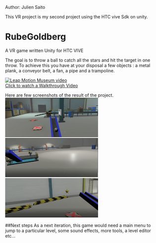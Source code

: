 

Author: Julien Saito

This VR project is my second project using the HTC vive Sdk on unity.

# RubeGoldberg

A VR game written  Unity for HTC VIVE

The goal is to throw a ball to catch all the stars and hit the target in one throw.
To achieve this you have at your disposal a few objects : a metal plank, a conveyor belt, a fan, a pipe and a trampoline.

<a href="https://youtu.be/QuEMUI5jVWM" alt="Walktrough" target="_blank"><img src="https://github.com/otiasj/RubeGoldberg/tree/master/docs/ss1.png" alt="Leap Motion Museum video" width="560">
<br>Click to watch a Walkthrough Video</a>

Here are few screenshots of the result of the project.
<BR><img src="https://github.com/otiasj/RubeGoldberg/blob/master/Docs/ss1.png" alt="screenshot" width="300">
<BR><img src="https://github.com/otiasj/RubeGoldberg/blob/master/Docs/ss2.png" alt="screenshot" width="300">
<BR><img src="https://github.com/otiasj/RubeGoldberg/blob/master/Docs/ss3.png" alt="screenshot" width="300">

##Next steps
As a next iteration, this game would need a main menu to jump to a particular level,
some sound effects, more tools, a level editor etc...





